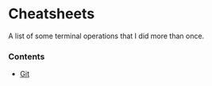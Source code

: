 Cheatsheets
===========

A list of some terminal operations that I did more than once.

### Contents

-   [Git](<git/git.md>)
